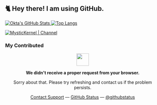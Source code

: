 ## 🐈 Hey there! I am using GitHub. ##
[![Okta's GitHub Stats](https://github-readme-stats.vercel.app/api?username=okta-10&show_icons=true&count_private=true&hide_border=false&title_color=00C907&icon_color=00C907&include_all_commits=true)
![Top Langs](https://github-readme-stats.vercel.app/api/top-langs/?username=okta-10&layout=compact&hide_border=false&title_color=00C907)](https://github.com/okta-10) 

<a href="https://t.me/mystickernel"><img alt="MysticKernel | Channel" src="https://img.shields.io/badge/dynamic/json?logo=telegram&label=%40mystickernel&labelColor=282c34&suffix=+members&color=00C907&query=%24.data.totalSubs&url=https%3A%2F%2Fapi.spencerwoo.com%2Fsubstats%2F%3Fsource%3Dtelegram%26queryKey%3Dmystickernel&longCache=true"/></a>

### My Contributed ###
<p align="center">
	<img width="40" src="https://github.githubassets.com/images/spinners/octocat-spinner-64.gif">
<p align="center"><strong>We didn't receive a proper request from your browser.</strong></p>
<p align="center">Sorry about that. Please try refreshing and contact us if the problem persists.</p>
<p align="center">
	<a href="https://www.youtube.com/watch?v=dQw4w9WgXcQ">Contact Support</a> —
	<a href="https://www.youtube.com/watch?v=dQw4w9WgXcQ">GitHub Status</a> —
	<a href="https://www.youtube.com/watch?v=dQw4w9WgXcQ">@githubstatus</a>
</p>
<p></p>
<p></p>
</p>